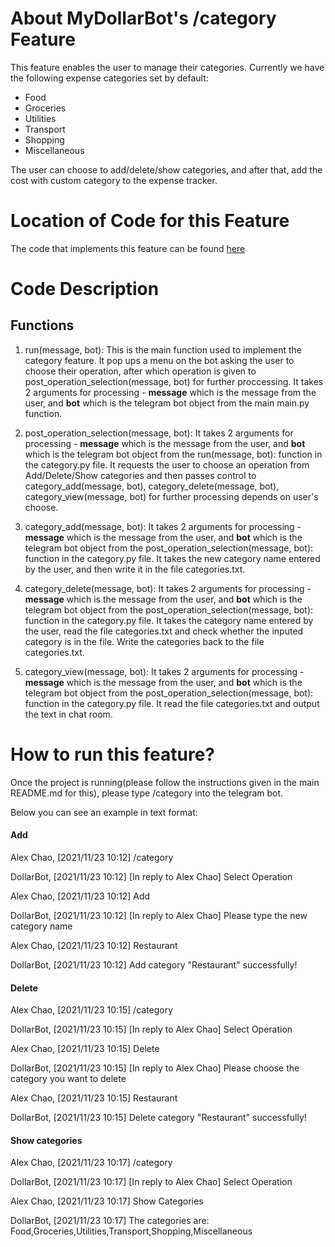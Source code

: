 # About MyDollarBot's /category Feature
This feature enables the user to manage their categories.
Currently we have the following expense categories set by default:

- Food
- Groceries
- Utilities
- Transport
- Shopping
- Miscellaneous

The user can choose to add/delete/show categories, and after that, add the cost with custom category to the expense tracker.

# Location of Code for this Feature
The code that implements this feature can be found [here](https://github.com/prithvish-doshi-17/MyDollarBot-BOTGo/blob/addCategories/code/category.py)

# Code Description
## Functions

1. run(message, bot):
This is the main function used to implement the category feature. It pop ups a menu on the bot asking the user to choose their operation, after which operation is given to post_operation_selection(message, bot) for further proccessing. It takes 2 arguments for processing - **message** which is the message from the user, and **bot** which is the telegram bot object from the main main.py function.

2. post_operation_selection(message, bot):
 It takes 2 arguments for processing - **message** which is the message from the user, and **bot** which is the telegram bot object from the run(message, bot): function in the category.py file. It requests the user to choose an operation from Add/Delete/Show categories and then passes control to category_add(message, bot), category_delete(message, bot), category_view(message, bot) for further processing depends on user's choose.

3. category_add(message, bot):
 It takes 2 arguments for processing - **message** which is the message from the user, and **bot** which is the telegram bot object from the post_operation_selection(message, bot): function in the category.py file. It takes the new category name entered by the user, and then write it in the file categories.txt.

4. category_delete(message, bot):
 It takes 2 arguments for processing - **message** which is the message from the user, and **bot** which is the telegram bot object from the post_operation_selection(message, bot): function in the category.py file. It takes the category name entered by the user, read the file categories.txt and check whether the inputed category is in the file. Write  the categories back to the file categories.txt.
 
5. category_view(message, bot):
 It takes 2 arguments for processing - **message** which is the message from the user, and **bot** which is the telegram bot object from the post_operation_selection(message, bot): function in the category.py file. It read the file categories.txt and output the text in chat room.
 
# How to run this feature?
Once the project is running(please follow the instructions given in the main README.md for this), please type /category into the telegram bot.

Below you can see an example in text format:

#### Add
Alex Chao, [2021/11/23 10:12]
/category

DollarBot, [2021/11/23 10:12]
[In reply to Alex Chao]
Select Operation

Alex Chao, [2021/11/23 10:12]
Add

DollarBot, [2021/11/23 10:12]
[In reply to Alex Chao]
Please type the new category name

Alex Chao, [2021/11/23 10:12]
Restaurant

DollarBot, [2021/11/23 10:12]
Add category "Restaurant" successfully!

#### Delete
Alex Chao, [2021/11/23 10:15]
/category

DollarBot, [2021/11/23 10:15]
[In reply to Alex Chao]
Select Operation

Alex Chao, [2021/11/23 10:15]
Delete

DollarBot, [2021/11/23 10:15]
[In reply to Alex Chao]
Please choose the category you want to delete

Alex Chao, [2021/11/23 10:15]
Restaurant

DollarBot, [2021/11/23 10:15]
Delete category "Restaurant" successfully!

#### Show categories
Alex Chao, [2021/11/23 10:17]
/category

DollarBot, [2021/11/23 10:17]
[In reply to Alex Chao]
Select Operation

Alex Chao, [2021/11/23 10:17]
Show Categories

DollarBot, [2021/11/23 10:17]
The categories are:
Food,Groceries,Utilities,Transport,Shopping,Miscellaneous
